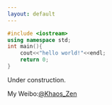 ```yaml
---
layout: default
---
```


```c++
#include <iostream>
using namespace std;
int main(){  
	cout<<"hello world!"<<endl;
	return 0;
}
```

Under construction.

My Weibo:[@Khaos_Zen](http://weibo.com/1887851992/info)